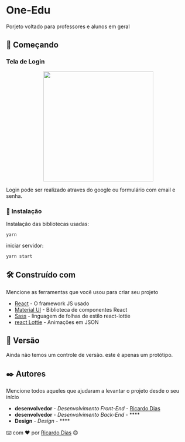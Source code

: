 # One-Edu

Porjeto voltado para professores e alunos em geral

## 🚀 Começando

### Tela de Login

<p align="center">
  <img src="https://github.com/Ricardozy7/One-Edu/tree/main/src/assets/images/GITIMAGES/login.png" width="300px"/>
</p>

Login pode ser realizado atraves do google ou formulário com email e senha.

### 🔧 Instalação

Instalação das bibliotecas usadas:

```
yarn
```

iniciar servidor:

```
yarn start
```


## 🛠️ Construído com

Mencione as ferramentas que você usou para criar seu projeto

* [React](https://pt-br.reactjs.org/) - O framework JS usado
* [Material UI](https://mui.com/pt/) - Biblioteca de componentes React 
* [Sass](https://rometools.github.io/rome/) - linguagem de folhas de estilo react-lottie
* [react Lottie](https://github.com/chenqingspring/react-lottie) - Animações em JSON


## 📌 Versão

Ainda não temos um controle de versão. este é apenas um protótipo. 

## ✒️ Autores

Mencione todos aqueles que ajudaram a levantar o projeto desde o seu início

* **desenvolvedor** - *Desenvolvimento Front-End* - [Ricardo Dias](https://github.com/ricardozy7)
* **desenvolvedor** - *Desenvolvimento Back-End* - ****
* **Design** - *Design* - ****


⌨️ com ❤️ por [Ricardo Dias](https://github.com/ricardoz) 😊
